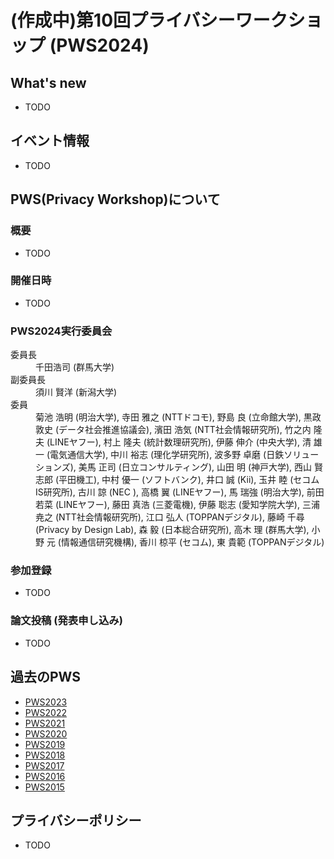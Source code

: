 # (作成中)第10回プライバシーワークショップ (PWS2024)

## What's new
- TODO

## イベント情報
- TODO

## PWS(Privacy Workshop)について
### 概要
- TODO
### 開催日時
- TODO

<h3>PWS2024実行委員会 </h3>
<dl>
 <dt>委員長</dt>
  <dd>千田浩司 (群馬大学)</dd>
 <dt>副委員長</dt>
  <dd> 須川 賢洋 (新潟大学)</dd>
 <dt>委員</dt>
  <dd>
   菊池 浩明 (明治大学), 寺田 雅之 (NTTドコモ), 野島 良 (立命館大学), 黒政 敦史 (データ社会推進協議会), 濱田 浩気 (NTT社会情報研究所), 竹之内 隆夫 (LINEヤフー), 村上 隆夫 (統計数理研究所), 伊藤 伸介 (中央大学), 清 雄一 (電気通信大学), 中川 裕志 (理化学研究所), 波多野 卓磨 (日鉄ソリューションズ), 美馬 正司 (日立コンサルティング), 山田 明 (神戸大学), 西山 賢志郎 (平田機工), 中村 優一 (ソフトバンク), 井口 誠 (Kii), 玉井 睦 (セコムIS研究所), 古川 諒 (NEC ), 高橋 翼 (LINEヤフー), 馬 瑞強 (明治大学), 前田 若菜 (LINEヤフー), 藤田 真浩 (三菱電機), 伊藤 聡志 (愛知学院大学), 三浦 尭之 (NTT社会情報研究所), 江口 弘人 (TOPPANデジタル), 藤崎 千尋 (Privacy by Design Lab), 森 毅 (日本総合研究所), 高木 理 (群馬大学), 小野 元 (情報通信研究機構), 香川 椋平 (セコム), 東 貴範 (TOPPANデジタル)
  </dd>
</dl>

### 参加登録
- TODO

### 論文投稿 (発表申し込み)
- TODO

## 過去のPWS
- [PWS2023](https://www.iwsec.org/pws/2023/)
- [PWS2022](https://www.iwsec.org/pws/2022/)
- [PWS2021](https://www.iwsec.org/pws/2021/)
- [PWS2020](https://www.iwsec.org/pws/2020/)
- [PWS2019](https://www.iwsec.org/pws/2019/)
- [PWS2018](https://www.iwsec.org/pws/2018/)
- [PWS2017](https://www.iwsec.org/pws/2017/)
- [PWS2016](https://www.iwsec.org/pws/2016/)
- [PWS2015](https://www.iwsec.org/pws/2015/)

## プライバシーポリシー
- TODO
